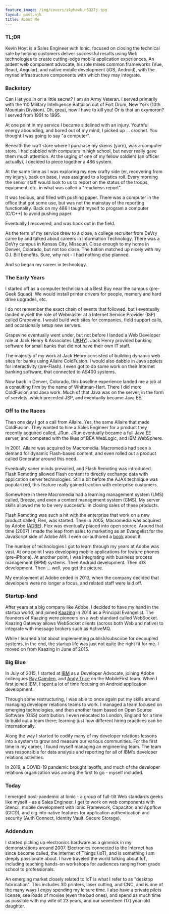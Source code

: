 ```yaml
---
feature_image: /img/covers/skyhawk.n5327j.jpg
layout: post.njk
title: About Me
---
```


### TL;DR

Kevin Hoyt is a Sales Engineer with Ionic, focused on closing the technical sale by helping customers deliver successful results using Web technologies to create cutting-edge mobile application experiences. An ardent web component advocate, his role mixes common frameworks (Vue, React, Angular), and native mobile development (iOS, Android), with the myriad infrastructure components with which they may integrate.

### Backstory

Can I let you in on a little secret?  I am an Army Veteran.  I served primarily with the 110 Military Intelligence Battalion out of Fort Drum, New York (10th Mountain Division).  Oh, great, now I have to kill you!  Or is that an oxymoron?  I served from 1991 to 1995.

At one point in my service I became sidelined with an injury.  Youthful energy abounding, and bored out of my mind, I picked up ... crochet.  You thought I was going to say "a computer".

Beneath the craft store where I purchase my skeins (yarn), was a computer store.  I had dabbled with computers in high school, but never really gave them much attention.  At the urging of one of my fellow soldiers (an officer actually), I decided to piece together a 486 system.

At the same time as I was exploring my new crafty side (er, recovering from my injury), back on base, I was assigned to a logistics roll.  Every morning the senior staff would look to us to report on the status of the troops, equipment, etc. in what was called a "readiness report".

It was tedious, and filled with pushing paper.  There was a computer in the office that got some use, but was not the mainstay of the reporting functionality.  Back on my 486 I taught myself to program a computer (C/C++) to avoid pushing paper.

Eventually I recovered, and was back out in the field.

As the term of my service drew to a close, a college recruiter from DeVry came by and talked about careers in Information Technology.  There was a DeVry campus in Kansas City, Missouri.  Close enough to my home in Denver, Colorado, but not too close.  The tuition matched up nicely with my G.I. Bill benefits.  Sure, why not - I had nothing else planned.

And so began my career in technology.

### The Early Years

I started off as a computer technician at a Best Buy near the campus (pre-Geek Squad).  We would install printer drivers for people, memory and hard drive upgrades, etc.

I do not remember the exact chain of events that followed, but I eventually landed myself the role of Webmaster at a Internet Service Provider (ISP) called Grapevine.  I would build web sites for companies, field support calls, and occasionally setup new servers.

Grapevine eventually went under, but not before I landed a Web Developer role at Jack Henry & Associates ([JKHY](https://www.etrade.wallst.com/v1/stocks/snapshot/snapshot.asp?AuthnContext=prospect&amp;prospectnavyear=2011&amp;reinitiate-handshake=0&amp;ChallengeUrl=https://idp.etrade.com/idp/SSO.saml2&amp;env=PRD&amp;symbol=jkhy&amp;rsO=new&amp;country=US&amp;User_EncryptionID=220)).  Jack Henry provided banking software for small banks that did not have their own IT staff.

The majority of my work at Jack Henry consisted of building dynamic web sites for banks using Allaire ColdFusion.  I would also dabble in Java applets for interactivity (pre-Flash).  I even got to do some work on their Internet banking software, that connected to AS400 systems.

Now back in Denver, Colorado, this baseline experience landed me a job at a consulting firm by the name of Whittman-Hart.  There I did more ColdFusion and Java work.  Much of that Java was on the server, in the form of servlets, which preceded JSP, and eventually became Java EE.

### Off to the Races

Then one day I got a call from Allaire.  Yes, the same Allaire that made ColdFusion.  They wanted to hire a Sales Engineer for a product they recently acquired called, JRun.  JRun eventually became a full Java EE server, and competed with the likes of BEA WebLogic, and IBM WebSphere.

In 2001, Allaire was acquired by Macromedia.  Macromedia had seen a demand for dynamic Flash-based content, and even rolled out a product called Generator around this need.

Eventually saner minds prevailed, and Flash Remoting was introduced.  Flash Remoting allowed Flash content to directly exchange data with application server technologies.  Still a bit before the AJAX technique was popularized, this feature really gained traction with enterprise customers.

Somewhere in there Macromedia had a learning management system (LMS) called, Breeze, and even a content management system (CMS).  My server skills allowed me to be very successful in closing sales of these products.

Flash Remoting was such a hit with the enterprise that work on a new product called, Flex, was started.  Then in 2005, Macromedia was acquired by Adobe ([ADBE](https://www.etrade.wallst.com/v1/stocks/snapshot/snapshot.asp?YYY220_3OkaVgYPqBclXSsAU+ST3xwmir1KBnTmnoMq0an6l/2FMOyuaM/i6Rgj0rMMnuHztZG6e9OMv2QBd+AUEAtXtcKIGoaV3vnwgLCJ90tuIlvYKhPJIyI7ub0UzPjbFLJj8NdFQiL7Ckh8ve+fLzAApjcUyqOZ664byjE3A/JHwGAiqOKe6gJUIk5JvgkqP0D6MKI3hpKLC5I2lXlUK1GuYg)).  Flex was eventually placed into open source.  Around that time (2007) I made the leap from sales to marketing as an Evangelist for the JavaScript side of Adobe AIR.  I even co-authored a [book](http://shop.oreilly.com/product/9780596515195.do) about it.

The number of technologies I got to learn through my years at Adobe was vast.  At one point I was developing mobile applications for feature phones (pre-iPhone).  At another point, I was integrating with business process management (BPM) systems.  Then Android development.  Then iOS development.  Then ... well, you get the picture.

My employment at Adobe ended in 2013, when the company decided that developers were no longer a focus, and related staff were laid off.

### Startup-land

After years at a big company like Adobe, I decided to have my hand in the startup world, and joined [Kaazing](http://kaazing.com) in 2014 as a Principal Evangelist.  The founders of Kaazing were pioneers on a web standard called WebSocket.  Kaazing Gateway allows WebSocket clients (across both Web and native) to integrate with message brokers such as ActiveMQ.

While I learned a lot about implementing publish/subscribe for decoupled systems, in the end, the startup life was just not quite the right fit for me.  I moved on from Kaazing in June of 2015.

### Big Blue

In July of 2015, I started at [IBM](https://www.etrade.wallst.com/v1/stocks/snapshot/snapshot.asp?symbol=IBM&rsO=new) as a Developer Advocate, joining Adobe colleagues [Ray Camden](http://www.raymondcamden.com), and [Andy Trice](http://www.tricedesigns.com) on the MobileFirst team.  When I first joined IBM, I spent a lot of time focusing on Android application development. 

Through some restructuring, I was able to once again put my skills around managing developer relations teams to work. I managed a team focused on emerging technologies, and then another team based on Open Source Software (OSS) contribution. I even relocated to London, England for a time to build out a team there; learning just how different hiring practices can be internationally. 

Along the way I started to codify many of my developer relations lessons into a system to grow and measure our various communities. For the first time in my career, I found myself managing an engineering team. The team was responsible for data analysis and reporting for all of IBM's developer relations activities.

In 2019, a COVID-19 pandemic brought layoffs, and much of the developer relations organization was among the first to go - myself included.

### Today

I emerged post-pandemic at Ionic - a group of full-tilt Web standards geeks like myself - as a Sales Engineer. I get to work on web components with Stencil, mobile development with Ionic Framework, Capacitor, and Appflow (CICD), and dig into native features for application authentication and security (Auth Connect, Identity Vault, Secure Storage). 

### Addendum

I started picking up electronics hardware as a gimmick in my demonstrations around 2007.  Electronics connected to the Internet has since become called, the Internet of Things (IoT), and is something I am deeply passionate about.  I have traveled the world talking about IoT, including teaching hands-on workshops for audiences ranging from grade school to professionals.

An emerging market closely related to IoT is what I refer to as "desktop fabrication".  This includes 3D printers, laser cutting, and CNC, and is one of the many ways I enjoy spending my leisure time.  I also have a private pilots license, see loads of movies (even the bad ones), and spend as much time as possible with my wife of 23 years, and our seventeen (17) year-old daughter.
